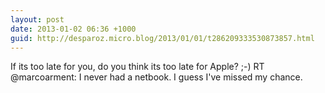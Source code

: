 ```yaml
---
layout: post
date: 2013-01-02 06:36 +1000
guid: http://desparoz.micro.blog/2013/01/01/t286209333530873857.html
---
```

If its too late for you, do you think its too late for Apple? ;-) RT @marcoarment: I never had a netbook. I guess I've missed my chance.
